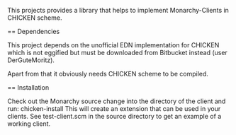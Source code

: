 This projects provides a library that helps to implement Monarchy-Clients in CHICKEN scheme.


== Dependencies

This project depends on the unofficial EDN implementation for CHICKEN which is not eggified but must be 
downloaded from Bitbucket instead (user DerGuteMoritz).

Apart from that it obviously needs CHICKEN scheme to be compiled. 


== Installation

Check out the Monarchy source change into the directory of the client and run: chicken-install
This will create an extension that can be used in your clients. 
See test-client.scm in the source directory to get an example of a working client.
